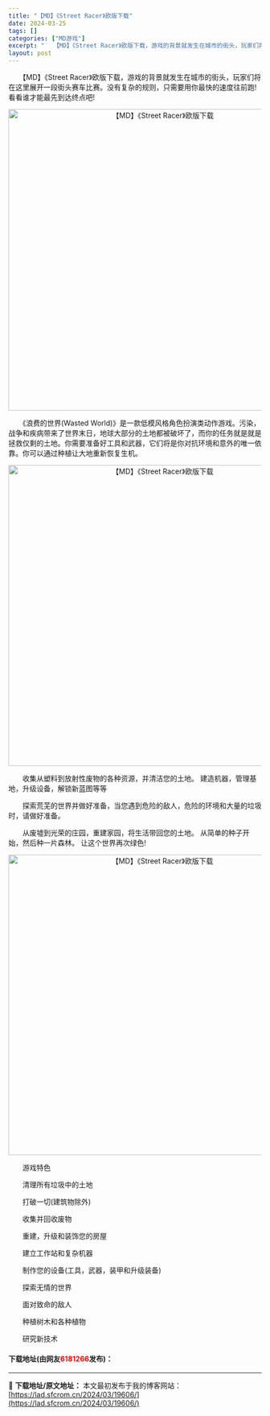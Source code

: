 ```yaml
---
title: "【MD】《Street Racer》欧版下载"
date: 2024-03-25
tags: []
categories: ["MD游戏"]
excerpt: "　　【MD】《Street Racer》欧版下载，游戏的背景就发生在城市的街头，玩家们将在这里展开一段街头赛车比赛。没有复杂的规则，只需要用你最快的速度往前跑!看看谁才能最先到达终点吧! 　　《浪费的世界(Wasted World)》是一款低模风格角色扮演类动作游戏。污染，战争和疾病带来了世界末日，&hellip;"
layout: post
---
```


 <p>　　【MD】《Street Racer》欧版下载，游戏的背景就发生在城市的街头，玩家们将在这里展开一段街头赛车比赛。没有复杂的规则，只需要用你最快的速度往前跑!看看谁才能最先到达终点吧!</p> <p align="center"><img align="" border="0" src="https://lad.sfcrom.cn/wp-content/uploads/2024/03/20240325_6601135f6d80f.png" width="599" alt="【MD】《Street Racer》欧版下载" /></p> <p>　　《浪费的世界(Wasted World)》是一款低模风格角色扮演类动作游戏。污染，战争和疾病带来了世界末日，地球大部分的土地都被破坏了，而你的任务就是就是拯救仅剩的土地。你需要准备好工具和武器，它们将是你对抗环境和意外的唯一依靠。你可以通过种植让大地重新恢复生机。</p> <p align="center"><img align="" border="0" src="https://lad.sfcrom.cn/wp-content/uploads/2024/03/20240325_6601136085e7f.png" width="598" alt="【MD】《Street Racer》欧版下载" /></p> <p>　　收集从塑料到放射性废物的各种资源，并清洁您的土地。 建造机器，管理基地，升级设备，解锁新蓝图等等</p> <p>　　探索荒芜的世界并做好准备，当您遇到危险的敌人，危险的环境和大量的垃圾时，请做好准备。</p> <p>　　从废墟到光荣的庄园，重建家园，将生活带回您的土地。 从简单的种子开始，然后种一片森林。 让这个世界再次绿色!</p> <p align="center"><img align="" border="0" src="https://lad.sfcrom.cn/wp-content/uploads/2024/03/20240325_66011361a0ab5.png" width="597" alt="【MD】《Street Racer》欧版下载" /></p> <p>　　游戏特色</p> <p>　　清理所有垃圾中的土地</p> <p>　　打破一切(建筑物除外)</p> <p>　　收集并回收废物</p> <p>　　重建，升级和装饰您的房屋</p> <p>　　建立工作站和复杂机器</p> <p>　　制作您的设备(工具，武器，装甲和升级装备)</p> <p>　　探索无情的世界</p> <p>　　面对致命的敌人</p> <p>　　种植树木和各种植物</p> <p>　　研究新技术</p> <p><h4>下载地址(由网友<font color="red">6181266</font>发布)：</h4></p> 

---
📖 **下载地址/原文地址：** 本文最初发布于我的博客网站：[https://lad.sfcrom.cn/2024/03/19606/](https://lad.sfcrom.cn/2024/03/19606/)
